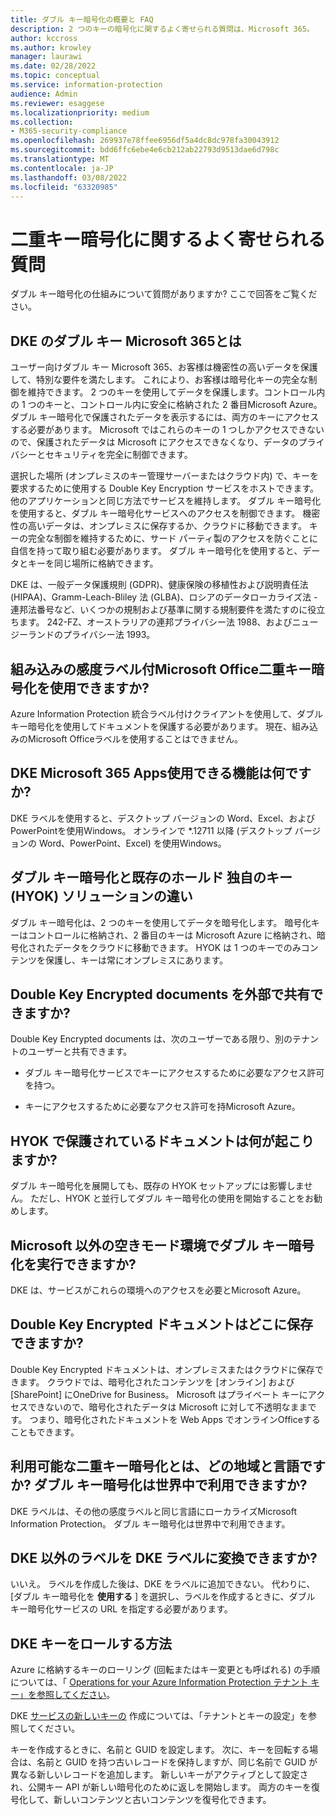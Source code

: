 ```yaml
---
title: ダブル キー暗号化の概要と FAQ
description: 2 つのキーの暗号化に関するよく寄せられる質問は、Microsoft 365。
author: kccross
ms.author: krowley
manager: laurawi
ms.date: 02/28/2022
ms.topic: conceptual
ms.service: information-protection
audience: Admin
ms.reviewer: esaggese
ms.localizationpriority: medium
ms.collection:
- M365-security-compliance
ms.openlocfilehash: 269937e78ffee6956df5a4dc8dc978fa30043912
ms.sourcegitcommit: bdd6ffc6ebe4e6cb212ab22793d9513dae6d798c
ms.translationtype: MT
ms.contentlocale: ja-JP
ms.lasthandoff: 03/08/2022
ms.locfileid: "63320985"
---
```

# <a name="double-key-encryption-frequently-asked-questions"></a>二重キー暗号化に関するよく寄せられる質問

ダブル キー暗号化の仕組みについて質問がありますか? ここで回答をご覧ください。

## <a name="what-is-double-key-encryption-for-microsoft-365-dke"></a>DKE のダブル キー Microsoft 365とは

ユーザー向けダブル キー Microsoft 365、お客様は機密性の高いデータを保護して、特別な要件を満たします。 これにより、お客様は暗号化キーの完全な制御を維持できます。 2 つのキーを使用してデータを保護します。コントロール内の 1 つのキーと、コントロール内に安全に格納された 2 番目Microsoft Azure。 ダブル キー暗号化で保護されたデータを表示するには、両方のキーにアクセスする必要があります。 Microsoft ではこれらのキーの 1 つしかアクセスできないので、保護されたデータは Microsoft にアクセスできなくなり、データのプライバシーとセキュリティを完全に制御できます。  

選択した場所 (オンプレミスのキー管理サーバーまたはクラウド内) で、キーを要求するために使用する Double Key Encryption サービスをホストできます。 他のアプリケーションと同じ方法でサービスを維持します。 ダブル キー暗号化を使用すると、ダブル キー暗号化サービスへのアクセスを制御できます。 機密性の高いデータは、オンプレミスに保存するか、クラウドに移動できます。 キーの完全な制御を維持するために、サード パーティ製のアクセスを防ぐことに自信を持って取り組む必要があります。 ダブル キー暗号化を使用すると、データとキーを同じ場所に格納できます。

DKE は、一般データ保護規則 (GDPR)、健康保険の移植性および説明責任法 (HIPAA)、Gramm-Leach-Bliley 法 (GLBA)、ロシアのデータローカライズ法 - 連邦法番号など、いくつかの規制および基準に関する規制要件を満たすのに役立ちます。 242-FZ、オーストラリアの連邦プライバシー法 1988、およびニュージーランドのプライバシー法 1993。

## <a name="can-i-use-double-key-encryption-with-microsoft-office-built-in-sensitivity-labeling"></a>組み込みの感度ラベル付Microsoft Office二重キー暗号化を使用できますか?

Azure Information Protection 統合ラベル付けクライアントを使用して、ダブル キー暗号化を使用してドキュメントを保護する必要があります。 現在、組み込みのMicrosoft Officeラベルを使用することはできません。

## <a name="what-microsoft-365-apps-can-i-use-with-dke"></a>DKE Microsoft 365 Apps使用できる機能は何ですか?

DKE ラベルを使用すると、デスクトップ バージョンの Word、Excel、および PowerPointを使用Windows。 オンラインで *.12711 以降 (デスクトップ バージョンの Word、PowerPoint、Excel) を使用Windows。

## <a name="how-is-double-key-encryption-different-from-the-existing-hold-your-own-key-hyok-solution"></a>ダブル キー暗号化と既存のホールド 独自のキー (HYOK) ソリューションの違い

ダブル キー暗号化は、2 つのキーを使用してデータを暗号化します。 暗号化キーはコントロールに格納され、2 番目のキーは Microsoft Azure に格納され、暗号化されたデータをクラウドに移動できます。 HYOK は 1 つのキーでのみコンテンツを保護し、キーは常にオンプレミスにあります。  

## <a name="can-double-key-encrypted-documents-be-shared-externally"></a>Double Key Encrypted documents を外部で共有できますか?

Double Key Encrypted documents は、次のユーザーである限り、別のテナントのユーザーと共有できます。

- ダブル キー暗号化サービスでキーにアクセスするために必要なアクセス許可を持つ。

- キーにアクセスするために必要なアクセス許可を持Microsoft Azure。

## <a name="what-happens-to-documents-that-are-protected-with-hyok"></a>HYOK で保護されているドキュメントは何が起こりますか?

ダブル キー暗号化を展開しても、既存の HYOK セットアップには影響しません。 ただし、HYOK と並行してダブル キー暗号化の使用を開始することをお勧めします。

## <a name="can-i-run-double-key-encryption-in-my-non-microsoft-air-gapped-environment"></a>Microsoft 以外の空きモード環境でダブル キー暗号化を実行できますか?

DKE は、サービスがこれらの環境へのアクセスを必要とMicrosoft Azure。

## <a name="where-can-i-store-double-key-encrypted-documents"></a>Double Key Encrypted ドキュメントはどこに保存できますか?

Double Key Encrypted ドキュメントは、オンプレミスまたはクラウドに保存できます。 クラウドでは、暗号化されたコンテンツを [オンライン] および [SharePoint] にOneDrive for Business。 Microsoft はプライベート キーにアクセスできないので、暗号化されたデータは Microsoft に対して不透明なままです。 つまり、暗号化されたドキュメントを Web Apps でオンラインOfficeすることもできます。

## <a name="what-regions-and-languages-is-double-key-encryption-available-in-is-double-key-encryption-available-worldwide"></a>利用可能な二重キー暗号化とは、どの地域と言語ですか? ダブル キー暗号化は世界中で利用できますか?

DKE ラベルは、その他の感度ラベルと同じ言語にローカライズMicrosoft Information Protection。 ダブル キー暗号化は世界中で利用できます。

## <a name="can-i-convert-a-non-dke-label-to-a-dke-label"></a>DKE 以外のラベルを DKE ラベルに変換できますか?

いいえ。 ラベルを作成した後は、DKE をラベルに追加できない。 代わりに、[ダブル キー暗号化を **使用する** ] を選択し、ラベルを作成するときに、ダブル キー暗号化サービスの URL を指定する必要があります。

## <a name="how-do-i-roll-my-dke-keys"></a>DKE キーをロールする方法

Azure に格納するキーのローリング (回転またはキー変更とも呼ばれる) の手順については、「 [Operations for your Azure Information Protection テナント キー」を参照してください](/azure/information-protection/operations-customer-managed-tenant-key)。

DKE [サービスの新しいキーの](double-key-encryption.md#tenant-and-key-settings) 作成については、「テナントとキーの設定」を参照してください。

キーを作成するときに、名前と GUID を設定します。 次に、キーを回転する場合は、名前と GUID を持つ古いレコードを保持しますが、同じ名前で GUID が異なる新しいレコードを追加します。 新しいキーがアクティブとして設定され、公開キー API が新しい暗号化のために返しを開始します。 両方のキーを復号化して、新しいコンテンツと古いコンテンツを復号化できます。